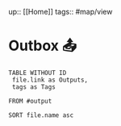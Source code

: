 up:: [[Home]]
tags:: #map/view 

# Outbox 📤
```dataview
TABLE WITHOUT ID
 file.link as Outputs,
 tags as Tags
 
FROM #output 

SORT file.name asc
```

